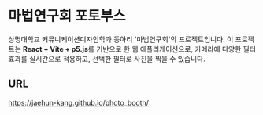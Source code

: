 # 마법연구회 포토부스

상명대학교 커뮤니케이션디자인학과 동아리 '마법연구회'의 프로젝트입니다. 이 프로젝트는 **React + Vite + p5.js**를 기반으로 한 웹 애플리케이션으로, 카메라에 다양한 필터 효과를 실시간으로 적용하고, 선택한 필터로 사진을 찍을 수 있습니다.

## URL

https://jaehun-kang.github.io/photo_booth/
